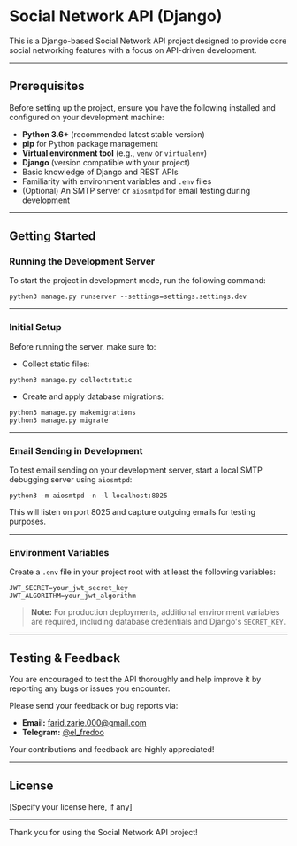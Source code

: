 # Social Network API (Django)

This is a Django-based Social Network API project designed to provide core social networking features with a focus on API-driven development.

---

## Prerequisites

Before setting up the project, ensure you have the following installed and configured on your development machine:

- **Python 3.6+** (recommended latest stable version)
- **pip** for Python package management
- **Virtual environment tool** (e.g., `venv` or `virtualenv`)
- **Django** (version compatible with your project)
- Basic knowledge of Django and REST APIs
- Familiarity with environment variables and `.env` files
- (Optional) An SMTP server or `aiosmtpd` for email testing during development

---
## Getting Started

### Running the Development Server

To start the project in development mode, run the following command:

```
python3 manage.py runserver --settings=settings.settings.dev
```

---

### Initial Setup

Before running the server, make sure to:

- Collect static files:
```
python3 manage.py collectstatic
```

- Create and apply database migrations:
```
python3 manage.py makemigrations
python3 manage.py migrate
```

---

### Email Sending in Development

To test email sending on your development server, start a local SMTP debugging server using `aiosmtpd`:

```
python3 -m aiosmtpd -n -l localhost:8025
```

This will listen on port 8025 and capture outgoing emails for testing purposes.

---

### Environment Variables

Create a `.env` file in your project root with at least the following variables:

```
JWT_SECRET=your_jwt_secret_key
JWT_ALGORITHM=your_jwt_algorithm
```

> **Note:** For production deployments, additional environment variables are required, including database credentials and Django's `SECRET_KEY`.

---

## Testing & Feedback

You are encouraged to test the API thoroughly and help improve it by reporting any bugs or issues you encounter.

Please send your feedback or bug reports via:

- **Email:** farid.zarie.000@gmail.com
- **Telegram:** [@el_fredoo](https://t.me/el_fredoo)

Your contributions and feedback are highly appreciated!

---

## License

[Specify your license here, if any]

---

Thank you for using the Social Network API project!



